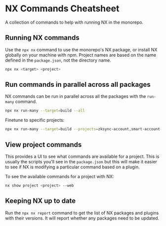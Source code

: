 # NX Commands Cheatsheet

A collection of commands to help with running NX in the monorepo.

## Running NX commands

Use the `npx nx` command to use the monorepo's NX package, or install NX
globally on your machine with npm. Project names are based on the name defined
in the `package.json`, not the directory name.

```bash
npx nx <target> <project>
```

## Run commands in parallel across all packages

NX commands can be run in parallel across all the packages with the `run-many`
command.

```bash
npx nx run-many --target=build --all
```

Finetune to specific projects:

```bash
npx nx run-many --target=build --projects=zksync-account,smart-account-gateway
```

## View project commands

This provides a UI to see what commands are available for a project.
This is usually the scripts you'll see in the `package.json` but this will make
it easier to see if NX is modifying a particular command based on a plugin.

To see the available commands for a project with NX:

```bash
nx show project <project> --web
```

## Keeping NX up to date

Run the `npx nx report` command to get the list of NX packages and plugins with
their versions. It will report whether any packages need to be updated.
